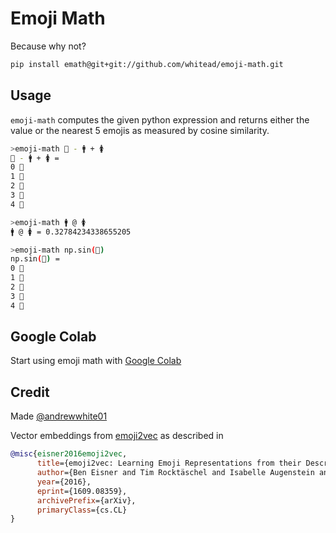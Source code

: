 # Emoji Math

Because why not?


```sh
pip install emath@git+git://github.com/whitead/emoji-math.git
```

## Usage

`emoji-math` computes the given python expression and returns either the value or the nearest
5 emojis as measured by cosine similarity.

```sh
>emoji-math 👑 - 🚹 + 🚺
👑 - 🚹 + 🚺 =
0 👑
1 👸
2 🏰
3 🎎
4 💂
```

```sh
>emoji-math 🚹 @ 🚺
🚹 @ 🚺 = 0.32784234338655205
```

```sh
>emoji-math np.sin(🏰)
np.sin(🏰) =
0 🏰
1 🏯
2 👸
3 👳
4 🎩
```

## Google Colab

Start using emoji math with [Google Colab](https://colab.research.google.com/github/whitead/emoji-math/blob/master/colab/EmojiMath.ipynb)

## Credit

Made [@andrewwhite01](https://twitter.com/andrewwhite01)

Vector embeddings from [emoji2vec](https://github.com/uclnlp/emoji2vec) as described in

```bibtex
@misc{eisner2016emoji2vec,
      title={emoji2vec: Learning Emoji Representations from their Description},
      author={Ben Eisner and Tim Rocktäschel and Isabelle Augenstein and Matko Bošnjak and Sebastian Riedel},
      year={2016},
      eprint={1609.08359},
      archivePrefix={arXiv},
      primaryClass={cs.CL}
}
```